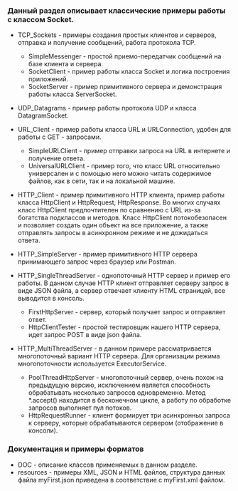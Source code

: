 ### Данный раздел описывает классические примеры работы с классом Socket.

- TCP_Sockets - примеры создания простых клиентов и серверов, отправка и получение сообщений, работа протокола TCP.
    
  - SimpleMessenger - простой приемо-передатчик сообщений на базе клиента и сервера.
  - SocketClient - пример работы класса Socket и логика построения приложений.
  - SocketServer - пример примитивного сервера и демонстрация работы класса ServerSocket.
- UDP_Datagrams - пример работы протокола UDP и класса DatagramSocket.
- URL_Client - пример работы класса URL и URLConnection, удобен для работы с GET - запросами.
  
  - SimpleURLClient - пример отправки запроса на URL в интернете и получение ответа.
  - UniversalURLClient - пример того, что класс URL относительно универсален и с помощью него можно читать содержимое файлов, как в сети, так и на локальной машине.
- HTTP_Client - пример примитивного HTTP клиента, пример работы класса HttpClient и HttpRequest, HttpResponse. Во многих случаях класс HttpClient предпочтителен по сравнению с URL из-за богатства подклассов и методов. Класс HttpClient потокобезопасен и позволяет создать один объект на все приложение, а также отправлять запросы в асинхронном режиме и не дожидаться ответа. 
- HTTP_SimpleServer - пример примитивного HTTP сервера принимающего запрос через браузер или Postman.
- HTTP_SingleThreadServer - однопоточный HTTP сервер и пример его работы. В данном случае HTTP клиент отправляет серверу запрос в виде JSON файла, а сервер отвечает клиенту HTML страницей, все выводится в консоль.
  
  - FirstHttpServer - сервер, который получает запрос и отправляет ответ.
  - HttpClientTester - простой тестировщик нашего HTTP сервера, идет запрос POST в виде json файла.
- HTTP_MultiThreadServer - в данном примере рассматривается многопоточный вариант HTTP сервера. Для организации режима многопоточности используется ExecutorService.

  - PoolThreadHttpServer - многопоточный сервер, очень похож на предыдущую версию, исключением является способность обрабатывать несколько запросов одновременно. Метод *.accept() находится в бесконечном цикле, а работу по обработке запросов выполняет пул потоков.
  - HttpRequestRunner - клиент формирует три асинхронных запроса к серверу, которые обрабатываются сервером (отображение в консоли).

### Документация и примеры форматов

- DOC - описание классов применяемых в данном разделе.
- resources - примеры XML, JSON и HTML файлов, структура данных файла myFirst.json приведена в соответствие с myFirst.xml файлом.
